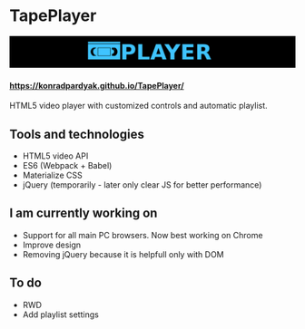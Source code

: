# TapePlayer

![TapePlayer logo](https://github.com/konradpardyak/TapePlayer/blob/master/img/TapePlayer.jpg)

#### https://konradpardyak.github.io/TapePlayer/

HTML5 video player with customized controls and automatic playlist.

## Tools and technologies

* HTML5 video API
* ES6 (Webpack + Babel)
* Materialize CSS
* jQuery (temporarily - later only clear JS for better performance)

## I am currently working on

* Support for all main PC browsers. Now best working on Chrome
* Improve design
* Removing jQuery because it is helpfull only with DOM

## To do

* RWD
* Add playlist settings
